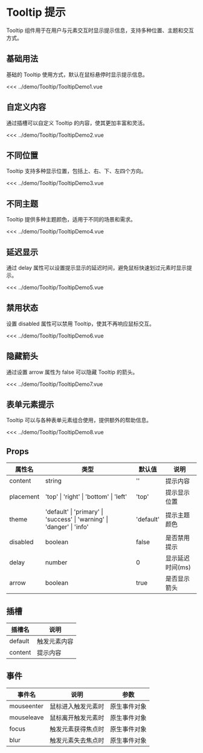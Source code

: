 # Tooltip 提示

<script setup>
import TooltipDemo1 from '../demo/Tooltip/TooltipDemo1.vue';
import TooltipDemo2 from '../demo/Tooltip/TooltipDemo2.vue';
import TooltipDemo3 from '../demo/Tooltip/TooltipDemo3.vue';
import TooltipDemo4 from '../demo/Tooltip/TooltipDemo4.vue';
import TooltipDemo5 from '../demo/Tooltip/TooltipDemo5.vue';
import TooltipDemo6 from '../demo/Tooltip/TooltipDemo6.vue';
import TooltipDemo7 from '../demo/Tooltip/TooltipDemo7.vue';
import TooltipDemo8 from '../demo/Tooltip/TooltipDemo8.vue';
</script>

Tooltip 组件用于在用户与元素交互时显示提示信息，支持多种位置、主题和交互方式。

## 基础用法

基础的 Tooltip 使用方式，默认在鼠标悬停时显示提示信息。

<Demo>
<TooltipDemo1/>
</Demo>

<CollapsibleCode>

<<< ../demo/Tooltip/TooltipDemo1.vue

</CollapsibleCode>

## 自定义内容

通过插槽可以自定义 Tooltip 的内容，使其更加丰富和灵活。

<Demo>
<TooltipDemo2/>
</Demo>

<CollapsibleCode>

<<< ../demo/Tooltip/TooltipDemo2.vue

</CollapsibleCode>

## 不同位置

Tooltip 支持多种显示位置，包括上、右、下、左四个方向。

<Demo>
<TooltipDemo3/>
</Demo>

<CollapsibleCode>

<<< ../demo/Tooltip/TooltipDemo3.vue

</CollapsibleCode>

## 不同主题

Tooltip 提供多种主题颜色，适用于不同的场景和需求。

<Demo>
<TooltipDemo4/>
</Demo>

<CollapsibleCode>

<<< ../demo/Tooltip/TooltipDemo4.vue

</CollapsibleCode>

## 延迟显示

通过 delay 属性可以设置提示显示的延迟时间，避免鼠标快速划过元素时显示提示。

<Demo>
<TooltipDemo5/>
</Demo>

<CollapsibleCode>

<<< ../demo/Tooltip/TooltipDemo5.vue

</CollapsibleCode>

## 禁用状态

设置 disabled 属性可以禁用 Tooltip，使其不再响应鼠标交互。

<Demo>
<TooltipDemo6/>
</Demo>

<CollapsibleCode>

<<< ../demo/Tooltip/TooltipDemo6.vue

</CollapsibleCode>

## 隐藏箭头

通过设置 arrow 属性为 false 可以隐藏 Tooltip 的箭头。

<Demo>
<TooltipDemo7/>
</Demo>

<CollapsibleCode>

<<< ../demo/Tooltip/TooltipDemo7.vue

</CollapsibleCode>

## 表单元素提示

Tooltip 可以与各种表单元素组合使用，提供额外的帮助信息。

<Demo>
<TooltipDemo8/>
</Demo>

<CollapsibleCode>

<<< ../demo/Tooltip/TooltipDemo8.vue

</CollapsibleCode>

## Props

| 属性名    | 类型                                                                   | 默认值    | 说明             |
| --------- | ---------------------------------------------------------------------- | --------- | ---------------- |
| content   | string                                                                 | ''        | 提示内容         |
| placement | 'top' \| 'right' \| 'bottom' \| 'left'                                 | 'top'     | 提示显示位置     |
| theme     | 'default' \| 'primary' \| 'success' \| 'warning' \| 'danger' \| 'info' | 'default' | 提示主题颜色     |
| disabled  | boolean                                                                | false     | 是否禁用提示     |
| delay     | number                                                                 | 0         | 显示延迟时间(ms) |
| arrow     | boolean                                                                | true      | 是否显示箭头     |

## 插槽

| 插槽名  | 说明         |
| ------- | ------------ |
| default | 触发元素内容 |
| content | 提示内容     |

## 事件

| 事件名     | 说明               | 参数         |
| ---------- | ------------------ | ------------ |
| mouseenter | 鼠标进入触发元素时 | 原生事件对象 |
| mouseleave | 鼠标离开触发元素时 | 原生事件对象 |
| focus      | 触发元素获得焦点时 | 原生事件对象 |
| blur       | 触发元素失去焦点时 | 原生事件对象 |
